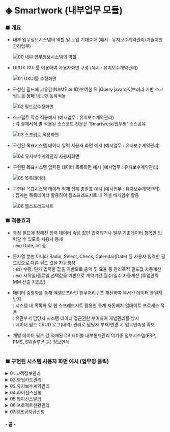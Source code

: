# ◈ Smartwork (내부업무 모듈)
### ■ 개요
 - 내부 업무정보시스템의 역할 및 도입 기대효과 (예시 : 유지보수계약관리/기술지원 관리업무)

   ![00  내부 업무정보시스템의 역할](https://github.com/user-attachments/assets/8ecf7ea6-e931-437f-9760-b979afa3cb3b)

 - UI/UX GUI 툴 이용하여 사용자화면 구성 (예시 : 유지보수계약관리)

   ![01  UXUI툴 수정화면](https://github.com/user-attachments/assets/9cb28271-8de8-4a35-83f8-4e08eb64c2ae)


- 구성한 필드에 고유값(NAME or ID)부여한 뒤 jQuery java 라이브러리 기반 스크립트를 통해 의도한 동작적용

   ![02  필드값수정화면](https://github.com/user-attachments/assets/badb4078-5c8b-46a5-8e7a-4d3019da9cca)


- 스크립트 작성 적용예시 (예시업무 : 유지보수계약관리)  
  : 각 결재서식 별 적용된 소스코드 전문은 'Smartwork/업무명' 소스공유
 
   ![03  스크립트 적용화면](https://github.com/user-attachments/assets/7316730c-8d23-45fd-80ed-4848a369ff28)

- 구현된 목표시스템 데이터 입력 사용자 화면 예시 (예시업무 : 유지보수계약관리)

   ![04  유지보수계약관리 사용자화면](https://github.com/user-attachments/assets/6a5b55d2-06be-48eb-b1ff-e64955e6ff72)

- 구현된 목표시스템 입력된 데이터 목록화면 예시 (예시업무 : 유지보수계약관리)

   ![05  목록데이터](https://github.com/user-attachments/assets/6f4104a9-1a7e-4d47-b65b-60d2acbd9be9)

- 구현된 목표시스템 데이터 적재 집계 총괄표 예시 (예시업무 : 유지보수계약관리)  
  : 집계는 목록데이터 활용하여 웹스프레드시트 내 엑셀 배치함수 활용

   ![06  웹스프레드시트](https://github.com/user-attachments/assets/83cb0ee8-badb-4500-a8c4-e53de99c4f11)


### ■ 적용효과
- 특정 필드에 정해진 입력 데이터 속성 값만 입력되거나 일부 기초데이터 항목만 입력할 수 있도록 사용자 통제  
  : ex) Date, Int 등
  
- 문자열 뿐만 아니라 Radio, Select, Check, Calendar(Date) 등 사용자 입력한 필드값으로 다른 필드 값을 자동생성  
  : ex) 수량, 단가 입력한 값을 기반으로 총액 및 요율 등 관리목적 필드값 자동계산  
  : ex) 시작일/종료일 선택값을 기반으로 계약기간 월수/일수 자동계산 (투입인력 MM 산출 기초값)
  
- 데이터 중앙화를 통해 엑셀오프라인 업무처리구조 개선하여 부서간 데이터 불일치 방지  
  : 시스템 내 목록화 및 웹 스프레드시트 활용한 통계 자동배치 업데이트 프로세스 적용  
  : 유관부서 담당자 시스템 데이터 접근권한 부여하여 개별관리를 방지  
  : 데이터 필드 CRUD 로그(내역) 관리로 담당자 부재/변경 시 업무연속성 확보

- 개별 데이터 필드 값 적재된 DB 테이블 내부통제관리 이기종 정보시스템(ERP, PMS, SW솔루션 등) 정보연계

#

### ■ 구현된 시스템 사용자 화면 예시 (업무명 클릭)

<details>   
  <summary>01.고객정보관리</summary>
  <br>
  <img src="https://github.com/user-attachments/assets/85319ee3-2548-4829-b506-bdc476d7bb22">
</details>

<details>
  <summary>02.영업카드관리  </summary>
   <br>
   <img src="https://github.com/user-attachments/assets/51e20293-bf3a-4171-98da-d8d771809b08">
   <img src="https://github.com/user-attachments/assets/3a72d7a5-5bc2-4b88-a693-d0fad7bc03a3">
   <img src="https://github.com/user-attachments/assets/d61e9c7f-1b71-4aed-bbfe-6eaec9aa7f21">
</details>

<details>
  <summary>03.유지보수계약관리  </summary>
   <br>
   <img src="https://github.com/user-attachments/assets/5784c4d5-2672-4236-bc1a-8f63c4578df0">
   <img src="https://github.com/user-attachments/assets/bd9eb2e6-7623-4796-ba66-10d763c83733">
</details>

<details>
  <summary>04.라이선스신청  </summary>
   <br>
   <img src="https://github.com/user-attachments/assets/826ab9a8-bf8c-4651-88ac-f78b5f4d9ecf">
</details>

<details>
  <summary>05.라이선스발급  </summary>
   <br>
   <img src="https://github.com/user-attachments/assets/9e526129-aa61-4f18-8442-5751c1fe7d32">
</details>

<details>
  <summary>06.프로젝트현황관리  </summary>
   <br>
   <img src="https://github.com/user-attachments/assets/9d33dd1b-faf9-43a8-a6c9-13c62f4759b8">
   <img src="https://github.com/user-attachments/assets/5d4bc5fc-569a-4894-971d-02caaf602b40">
</details>

<details>
  <summary>07.경조금지급신청  </summary>
   <br>
   <img src="https://github.com/user-attachments/assets/46529f4b-e0c6-4854-8d85-8eb6c8a10e4e">
</details>

#### - 끝 -
